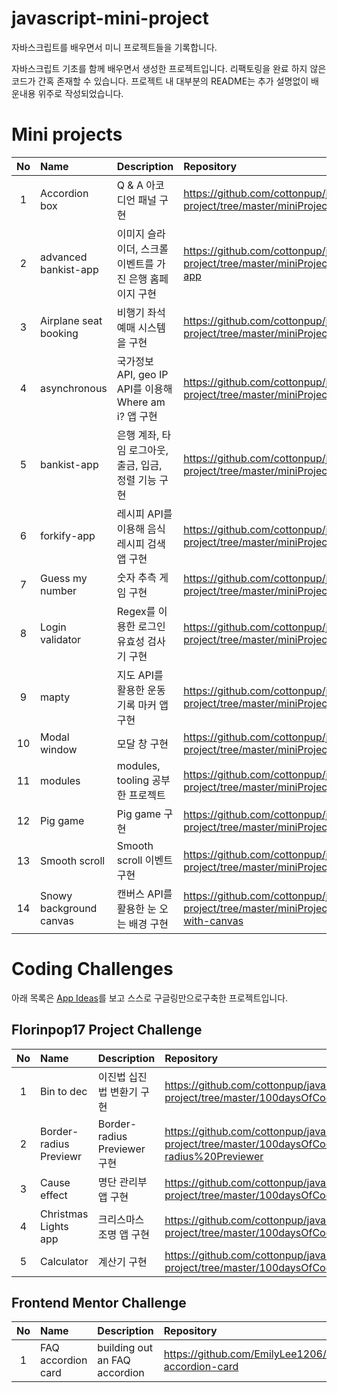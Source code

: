 # javascript-mini-project

자바스크립트를 배우면서 미니 프로젝트들을 기록합니다.

자바스크립트 기초를 함께 배우면서 생성한 프로젝트입니다. 리팩토링을 완료 하지 않은 코드가 간혹 존재할 수 있습니다. 프로젝트 내 대부분의 README는 추가 설명없이 배운내용 위주로 작성되었습니다.

# Mini projects

| No  | Name                    | Description                                              | Repository                                                                                                   |
| :-: | :---------------------- | :------------------------------------------------------- | :----------------------------------------------------------------------------------------------------------- |
|  1  | Accordion box           | Q & A 아코디언 패널 구현                                 | https://github.com/cottonpup/javascript-mini-project/tree/master/miniProjects/accordion-box               |
|  2  | advanced bankist-app    | 이미지 슬라이더, 스크롤 이벤트를 가진 은행 홈페이지 구현 | https://github.com/cottonpup/javascript-mini-project/tree/master/miniProjects/advanced-bankist-app                             |
|  3  | Airplane seat booking   | 비행기 좌석 예매 시스템을 구현                           | https://github.com/cottonpup/javascript-mini-project/tree/master/miniProjects/airplane_seat_booking   |
|  4  | asynchronous            | 국가정보 API, geo IP API를 이용해 Where am i? 앱 구현    | https://github.com/cottonpup/javascript-mini-project/tree/master/miniProjects/asynchronous                             |
|  5  | bankist-app             | 은행 계좌, 타임 로그아웃, 출금, 입금, 정렬 기능 구현     | https://github.com/cottonpup/javascript-mini-project/tree/master/miniProjects/bankist-app                           |
|  6  | forkify-app             | 레시피 API를 이용해 음식 레시피 검색 앱 구현             | https://github.com/cottonpup/javascript-mini-project/tree/master/miniProjects/forkify-app                           |
|  7  | Guess my number         | 숫자 추측 게임 구현                                      | https://github.com/cottonpup/javascript-mini-project/tree/master/miniProjects/guess-my-number         |
|  8  | Login validator         | Regex를 이용한 로그인 유효성 검사기 구현                 | https://github.com/cottonpup/javascript-mini-project/tree/master/miniProjects/login_validator            |
|  9  | mapty                   | 지도 API를 활용한 운동 기록 마커 앱 구현                 | https://github.com/cottonpup/javascript-mini-project/tree/master/miniProjects/mapty                          |
|  10  | Modal window            | 모달 창 구현                                             | https://github.com/cottonpup/javascript-mini-project/tree/master/miniProjects/modal-window                |
| 11  | modules                 | modules, tooling 공부한 프로젝트                         | https://github.com/cottonpup/javascript-mini-project/tree/master/miniProjects/modules                           |
|  12  | Pig game                | Pig game 구현                                            | https://github.com/cottonpup/javascript-mini-project/tree/master/miniProjects/pig-game                  |
|  13  | Smooth scroll           | Smooth scroll 이벤트 구현                                | https://github.com/cottonpup/javascript-mini-project/tree/master/miniProjects/smooth-scroll              |
|  14 | Snowy background canvas | 캔버스 API를 활용한 눈 오는 배경 구현                    | https://github.com/cottonpup/javascript-mini-project/tree/master/miniProjects/snowy-background-with-canvas |

# Coding Challenges

아래 목록은 [App Ideas](https://github.com/florinpop17/app-ideas)를 보고 스스로
구글링만으로구축한 프로젝트입니다.

## Florinpop17 Project Challenge

| No  | Name                   | Description                  | Repository                                                                                                  |
| :-: | :--------------------- | :--------------------------- | :---------------------------------------------------------------------------------------------------------- |
| 1  | Bin to dec             | 이진법 십진법 변환기 구현    | https://github.com/cottonpup/javascript-mini-project/tree/master/100daysOfCode/Bin2Dec                  |
| 2  | Border-radius Previewr | Border-radius Previewer 구현 | https://github.com/cottonpup/javascript-mini-project/tree/master/100daysOfCode/Border-radius%20Previewer|
| 3  | Cause effect           | 명단 관리부 앱 구현          | https://github.com/cottonpup/javascript-mini-project/tree/master/100daysOfCode/CauseEffect               |
| 4  | Christmas Lights app   | 크리스마스 조명 앱 구현      | https://github.com/cottonpup/javascript-mini-project/tree/master/100daysOfCode/ChristmasLightsApp       |
| 5  | Calculator   | 계산기 구현      | https://github.com/cottonpup/javascript-mini-project/tree/master/100daysOfCode/Calculator        |


## Frontend Mentor Challenge

| No  | Name               | Description                   | Repository                                         |
| :-: | :----------------- | :---------------------------- | :------------------------------------------------- |
| 1  | FAQ accordion card | building out an FAQ accordion | https://github.com/EmilyLee1206/faq-accordion-card |
